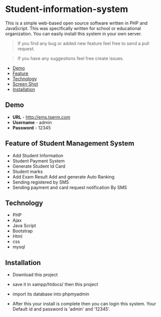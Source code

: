 # Student-information-system
 This is a simple web-based open source software written in PHP and JavaScript. This was specifically written for school or educational organization. You can easily install this system in your own server.

> If you find any bug or added new feature feel free to send a pull request.

> If you have any suggestions feel free create issues.

- [Demo](#demo)
- [Feature](#feature-of-student-management-system)
- [Technology](#technology)
- [Screen Shot](#screen-shot)
- [Installation](#installation)

Demo
-----------------------------
- **URL** - http://ems.tserm.com
- **Username** -  admin
- **Password** - 12345

Feature of Student Management System
-----------------------------
- Add Student Information
- Student Payment System
- Generate Student Id Card
- Student marks
- Add Exam Result Add and generate Auto Ranking
- Sending registered by SMS
- Sending payment and card request notification By SMS

Technology
-----------------------
- PHP
- Ajax
- Java Script
- Bootstrap
- Html
- css
- mysql


Installation
-----------------------
- Download this project 
- save it in xampp/htdocs/ then this project
- import its database into phpmyadmin 

- After this your install is complete then you can login this system. Your Default id and password is 'admin' and '12345'.
